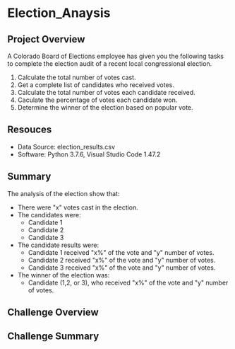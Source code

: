 # Election_Anaysis

## Project Overview
A Colorado Board of Elections employee has given you the following tasks to complete the election audit of a recent local congressional election.

1. Calculate the total number of votes cast.
2. Get a complete list of candidates who received votes.
3. Calculate the total number of votes each candidate received.
4. Caculate the percentage of votes each candidate won.
5. Determine the winner of the election based on popular vote.


## Resouces
- Data Source: election_results.csv
- Software: Python 3.7.6, Visual Studio Code 1.47.2

## Summary
The analysis of the election show that:
- There were "x" votes cast in the election.
- The candidates were:
    - Candidate 1
    - Candidate 2
    - Candidate 3
- The candidate results were:
    - Candidate 1 received "x%" of the vote and "y" number of votes.
    - Candidate 2 received "x%" of the vote and "y" number of votes.
    - Candidate 3 received "x%" of the vote and "y" number of votes.
- The winner of the election was:
    - Candidate (1,2, or 3), who received "x%" of the vote and "y" number of votes.

## Challenge Overview

## Challenge Summary

